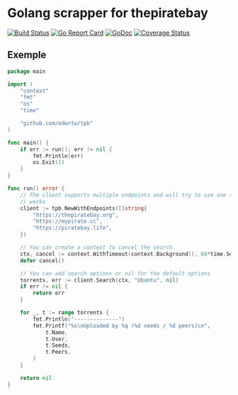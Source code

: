 # Golang scrapper for thepiratebay

[![Build Status](https://travis-ci.org/odwrtw/tpb.svg?branch=master)](https://travis-ci.org/odwrtw/tpb)
[![Go Report Card](https://goreportcard.com/badge/github.com/odwrtw/tpb)](https://goreportcard.com/report/github.com/odwrtw/tpb)
[![GoDoc](https://godoc.org/github.com/odwrtw/tpb?status.png)](http://godoc.org/github.com/odwrtw/tpb)
[![Coverage Status](https://coveralls.io/repos/github/odwrtw/tpb/badge.svg?branch=master)](https://coveralls.io/github/odwrtw/tpb?branch=master)

## Exemple

```go
package main

import (
    "context"
    "fmt"
    "os"
    "time"

    "github.com/odwrtw/tpb"
)

func main() {
    if err := run(); err != nil {
        fmt.Println(err)
        os.Exit(1)
    }
}

func run() error {
    // The client supports multiple endpoints and will try to use one that
    // works
    client := tpb.NewWithEndpoints([]string{
        "https://thepiratebay.org",
        "https://mypirate.cc",
        "https://piratebay.life",
    })

    // You can create a context to cancel the search
    ctx, cancel := context.WithTimeout(context.Background(), 60*time.Second)
    defer cancel()

    // You can add search options or nil for the default options
    torrents, err := client.Search(ctx, "Ubuntu", nil)
    if err != nil {
        return err
    }

    for _, t := range torrents {
        fmt.Println("--------------")
        fmt.Printf("%s\nUploaded by %q (%d seeds / %d peers)\n",
            t.Name,
            t.User,
            t.Seeds,
            t.Peers,
        )
    }

    return nil
}
```
